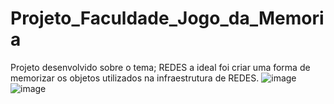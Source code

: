 # Projeto_Faculdade_Jogo_da_Memoria
Projeto desenvolvido sobre o tema; REDES a ideal foi criar uma forma de memorizar os objetos utilizados na infraestrutura de REDES. 
![image](https://user-images.githubusercontent.com/114621974/197650147-7013342d-d238-4df1-8085-804f1f44285a.png)
![image](https://user-images.githubusercontent.com/114621974/197650255-f5c2029b-d043-44af-ac15-7372b2986a14.png)
